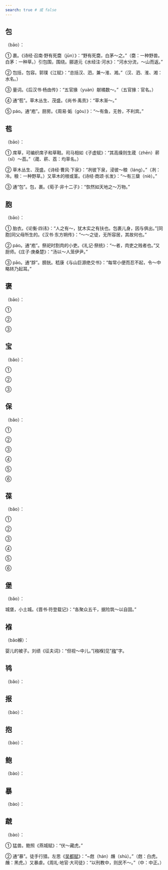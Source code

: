 ```yaml
---
search: true # 或 false
---
```


## 包

（bāo）：

➀ 裹。《诗经·召南·野有死麕（jūn）》：“野有死麕，白茅～之。”（麕：一种野兽。白茅：一种草。）引包围，围绕。郦道元《水经注·河水》：“河水分流，～山而返。”

➁ 包括，包容。郭璞《江赋》：“总括汉、泗，兼～淮、湘。”（汉、泗、淮、湘：水名。）

➂ 量词。《后汉书·杨由传》：“五官掾（yuàn）献橘数～。”（五官掾：官名。）

➃ 通“苞”。草木丛生、茂盛。《尚书·禹贡》：“草木渐～。”

➄ páo。通“庖”。厨房。《周易·姤（gòu）》：“～有鱼，无咎，不利宾。”

## 苞

（bāo）：

➀ 席草，可编织席子和草鞋。司马相如《子虚赋》：“其高燥则生葴（zhēn）菥（sī）～荔。”（葴、菥、荔：均草名。）

➁ 草木丛生、茂盛。《诗经·曹风·下泉》：“冽彼下泉，浸彼～稂（láng）。”（冽：冷。稂：一种野草。）又草木的根或茎。《诗经·商颂·长发》：“～有三蘖（niè）。”

➂ 通“包”。包，裹。《荀子·非十二子》：“恢然如天地之～万物。”

## 胞

（bāo）：

➀ 胎衣。《论衡·四讳》：“人之有～，犹木实之有扶也。包裹儿身，因与俱出。”[同胞]同父母所生的。《汉书·东方朔传》：“～～之徒，无所容居，其故何也。”

➁ páo。通“庖”。祭祀时割肉的小吏。《礼记·祭统》：“～者，肉吏之贱者也。”又厨师。《庄子·庚桑楚》：“汤以～人笼伊尹。”

➂ pāo。通“脬”。膀胱。嵇康《与山巨源绝交书》：“每常小便而忍不起，令～中略转乃起耳。”

## 褒

（bāo）：

➀

➁

➂

## 宝

（bǎo）：

➀

➁

➂

## 保

（bǎo）：

➀

➁

➂

➃

➄

➅

## 葆

（bǎo）：

➀

➁

➂

➃

➄

➅

## 堡

（bǎo）：

城堡，小土城。《晋书·符登载记》：“各聚众五千，据险筑～以自固。”

## 褓

（bǎo緥）：

婴儿的被子。刘绩《征夫词》：“但视～中儿。”[襁褓]见"[襁](../Q/qiang#襁)"字。

## 鸨

（bǎo）：

## 报

（bào‌）：

## 抱

（bào‌）：

## 鲍

（bào‌）：

## 暴

（bào‌）：

## 虣

（bào‌）：

➀ 猛兽。鲍照《燕城赋》：“伏～藏虎。”

➁ 通“暴”。徒手行猎。左思《[吴都赋](../../example/左思/吴都赋)》：“~甝（hán）虪（shù）。”（甝：白虎。虪：黑虎。）又暴虐。《周礼·地官·大司徒》：“以刑教中，则民不～。”（中：中正。）